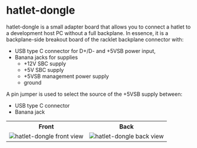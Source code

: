 # hatlet-dongle

hatlet-dongle is a small adapter board that allows you to connect a hatlet to a development host PC without a full backplane. In essence, it is a backplane-side breakout board of the racklet backplane connector with:
- USB type C connector for D+/D- and +5VSB power input,
- Banana jacks for supplies
  - +12V SBC supply
  - +5V SBC supply
  - +5VSB management power supply
  - ground

A pin jumper is used to select the source of the +5VSB supply between:
- USB type C connector
- Banana jack

<table>
    <tr>
        <th>Front</th>
        <th>Back</th>
    </tr>
    <tr>
        <td><img alt="hatlet-dongle front view" src=./pictures/hatlet-dongle-0.1.0-front-alpha.png></td>
        <td><img alt="hatlet-dongle back view" src=./pictures/hatlet-dongle-0.1.0-back-alpha.png></td>
    </tr>
</table>

